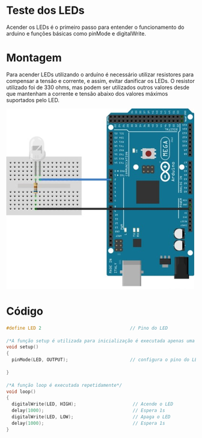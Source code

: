 # Teste dos LEDs

Acender os LEDs é o primeiro passo para entender o funcionamento do arduino e funções básicas como pinMode e digitalWrite. 

# Montagem

Para acender LEDs utilizando o arduíno é necessário utilizar resistores para compensar a tensão e corrente, e assim, evitar danificar os LEDs. O resistor utilizado foi de 330 ohms, mas podem ser utilizados outros valores desde que mantenham a corrente e tensão abaixo dos valores máximos suportados pelo LED.

![blink](./Testes/testeled.png)

# Código

~~~C
#define LED 2                                 // Pino do LED

/*A função setup é utilizada para inicialização é executada apenas uma vez*/ 
void setup() 
{
  pinMode(LED, OUTPUT);                       // configura o pino do LED como saída 

}

/*A função loop é executada repetidamente*/ 
void loop() 
{
  digitalWrite(LED, HIGH);                     // Acende o LED   
  delay(1000);                                 // Espera 1s  
  digitalWrite(LED, LOW);                      // Apaga o LED
  delay(1000);                                 // Espera 1s
}
~~~

